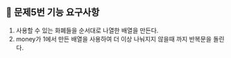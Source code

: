 ## 🐣 문제5번 기능 요구사항

1. 사용할 수 있는 화폐들을 순서대로 나열한 배열을 만든다.
2. money가 1에서 만든 배열을 사용하여 더 이상 나눠지지 않을때 까지 반복문을 돌린다.